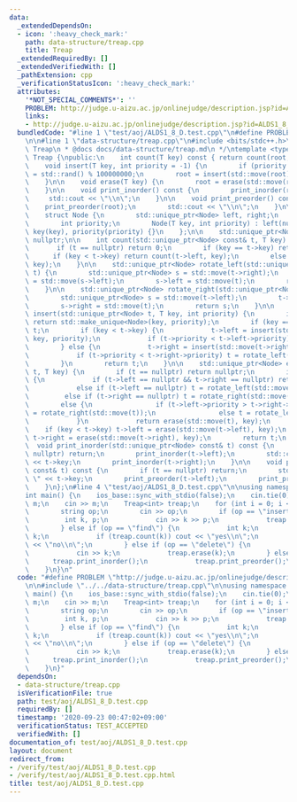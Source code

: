 ```yaml
---
data:
  _extendedDependsOn:
  - icon: ':heavy_check_mark:'
    path: data-structure/treap.cpp
    title: Treap
  _extendedRequiredBy: []
  _extendedVerifiedWith: []
  _pathExtension: cpp
  _verificationStatusIcon: ':heavy_check_mark:'
  attributes:
    '*NOT_SPECIAL_COMMENTS*': ''
    PROBLEM: http://judge.u-aizu.ac.jp/onlinejudge/description.jsp?id=ALDS1_8_D
    links:
    - http://judge.u-aizu.ac.jp/onlinejudge/description.jsp?id=ALDS1_8_D
  bundledCode: "#line 1 \"test/aoj/ALDS1_8_D.test.cpp\"\n#define PROBLEM \"http://judge.u-aizu.ac.jp/onlinejudge/description.jsp?id=ALDS1_8_D\"\
    \n\n#line 1 \"data-structure/treap.cpp\"\n#include <bits/stdc++.h>\n\n/*\n * @brief\
    \ Treap\n * @docs docs/data-structure/treap.md\n */\ntemplate <typename T>\nclass\
    \ Treap {\npublic:\n    int count(T key) const { return count(root, key); }\n\n\
    \    void insert(T key, int priority = -1) {\n        if (priority == -1) priority\
    \ = std::rand() % 100000000;\n        root = insert(std::move(root), key, priority);\n\
    \    }\n\n    void erase(T key) {\n        root = erase(std::move(root), key);\n\
    \    }\n\n    void print_inorder() const {\n        print_inorder(root);\n   \
    \     std::cout << \"\\n\";\n    }\n\n    void print_preorder() const {\n    \
    \    print_preorder(root);\n        std::cout << \"\\n\";\n    }\n\nprivate:\n\
    \    struct Node {\n        std::unique_ptr<Node> left, right;\n        T key;\n\
    \        int priority;\n        Node(T key, int priority) : left(nullptr), right(nullptr),\
    \ key(key), priority(priority) {}\n    };\n\n    std::unique_ptr<Node> root =\
    \ nullptr;\n\n    int count(std::unique_ptr<Node> const& t, T key) const {\n \
    \       if (t == nullptr) return 0;\n        if (key == t->key) return 1;\n  \
    \      if (key < t->key) return count(t->left, key);\n        else return count(t->right,\
    \ key);\n    }\n\n    std::unique_ptr<Node> rotate_left(std::unique_ptr<Node>\
    \ t) {\n        std::unique_ptr<Node> s = std::move(t->right);\n        t->right\
    \ = std::move(s->left);\n        s->left = std::move(t);\n        return s;\n\
    \    }\n\n    std::unique_ptr<Node> rotate_right(std::unique_ptr<Node> t) {\n\
    \        std::unique_ptr<Node> s = std::move(t->left);\n        t->left = std::move(s->right);\n\
    \        s->right = std::move(t);\n        return s;\n    }\n\n    std::unique_ptr<Node>\
    \ insert(std::unique_ptr<Node> t, T key, int priority) {\n        if (t == nullptr)\
    \ return std::make_unique<Node>(key, priority);\n        if (key == t->key) return\
    \ t;\n        if (key < t->key) {\n            t->left = insert(std::move(t->left),\
    \ key, priority);\n            if (t->priority < t->left->priority) t = rotate_right(std::move(t));\n\
    \        } else {\n            t->right = insert(std::move(t->right), key, priority);\n\
    \            if (t->priority < t->right->priority) t = rotate_left(std::move(t));\n\
    \        }\n        return t;\n    }\n\n    std::unique_ptr<Node> erase(std::unique_ptr<Node>\
    \ t, T key) {\n        if (t == nullptr) return nullptr;\n        if (key == t->key)\
    \ {\n            if (t->left == nullptr && t->right == nullptr) return nullptr;\n\
    \            else if (t->left == nullptr) t = rotate_left(std::move(t));\n   \
    \         else if (t->right == nullptr) t = rotate_right(std::move(t));\n    \
    \        else {\n                if (t->left->priority > t->right->priority) t\
    \ = rotate_right(std::move(t));\n                else t = rotate_left(std::move(t));\n\
    \            }\n            return erase(std::move(t), key);\n        }\n    \
    \    if (key < t->key) t->left = erase(std::move(t->left), key);\n        else\
    \ t->right = erase(std::move(t->right), key);\n        return t;\n    }\n\n  \
    \  void print_inorder(std::unique_ptr<Node> const& t) const {\n        if (t ==\
    \ nullptr) return;\n        print_inorder(t->left);\n        std::cout << \" \"\
    \ << t->key;\n        print_inorder(t->right);\n    }\n\n    void print_preorder(std::unique_ptr<Node>\
    \ const& t) const {\n        if (t == nullptr) return;\n        std::cout << \"\
    \ \" << t->key;\n        print_preorder(t->left);\n        print_preorder(t->right);\n\
    \    }\n};\n#line 4 \"test/aoj/ALDS1_8_D.test.cpp\"\n\nusing namespace std;\n\n\
    int main() {\n    ios_base::sync_with_stdio(false);\n    cin.tie(0);\n\n    int\
    \ m;\n    cin >> m;\n    Treap<int> treap;\n    for (int i = 0; i < m; i++) {\n\
    \        string op;\n        cin >> op;\n        if (op == \"insert\") {\n   \
    \         int k, p;\n            cin >> k >> p;\n            treap.insert(k, p);\n\
    \        } else if (op == \"find\") {\n            int k;\n            cin >>\
    \ k;\n            if (treap.count(k)) cout << \"yes\\n\";\n            else cout\
    \ << \"no\\n\";\n        } else if (op == \"delete\") {\n            int k;\n\
    \            cin >> k;\n            treap.erase(k);\n        } else {\n      \
    \      treap.print_inorder();\n            treap.print_preorder();\n        }\n\
    \    }\n}\n"
  code: "#define PROBLEM \"http://judge.u-aizu.ac.jp/onlinejudge/description.jsp?id=ALDS1_8_D\"\
    \n\n#include \"../../data-structure/treap.cpp\"\n\nusing namespace std;\n\nint\
    \ main() {\n    ios_base::sync_with_stdio(false);\n    cin.tie(0);\n\n    int\
    \ m;\n    cin >> m;\n    Treap<int> treap;\n    for (int i = 0; i < m; i++) {\n\
    \        string op;\n        cin >> op;\n        if (op == \"insert\") {\n   \
    \         int k, p;\n            cin >> k >> p;\n            treap.insert(k, p);\n\
    \        } else if (op == \"find\") {\n            int k;\n            cin >>\
    \ k;\n            if (treap.count(k)) cout << \"yes\\n\";\n            else cout\
    \ << \"no\\n\";\n        } else if (op == \"delete\") {\n            int k;\n\
    \            cin >> k;\n            treap.erase(k);\n        } else {\n      \
    \      treap.print_inorder();\n            treap.print_preorder();\n        }\n\
    \    }\n}"
  dependsOn:
  - data-structure/treap.cpp
  isVerificationFile: true
  path: test/aoj/ALDS1_8_D.test.cpp
  requiredBy: []
  timestamp: '2020-09-23 00:47:02+09:00'
  verificationStatus: TEST_ACCEPTED
  verifiedWith: []
documentation_of: test/aoj/ALDS1_8_D.test.cpp
layout: document
redirect_from:
- /verify/test/aoj/ALDS1_8_D.test.cpp
- /verify/test/aoj/ALDS1_8_D.test.cpp.html
title: test/aoj/ALDS1_8_D.test.cpp
---
```

